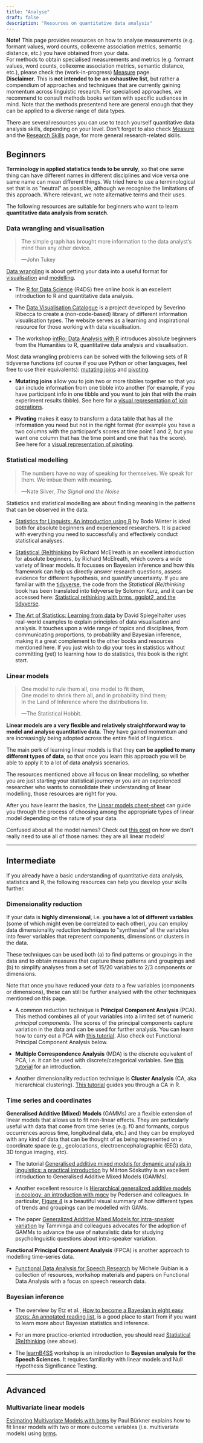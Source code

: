 ```yaml
---
title: "Analyse"
draft: false
description: "Resources on quantitative data analysis"
---
```




<div class="alert alert-warning">
  <strong>Note!</strong> This page provides resources on how to analyse measurements (e.g. formant values, word counts, collexeme association metrics, semantic distance, etc.) you have obtained from your data.
</div>

<div class="alert alert-success">
  For methods to obtain specialised measurements and metrics (e.g. formant values, word counts, collexeme association metrics, semantic distance, etc.), please check the (work-in-progress) <a href="measure/">Measure</a> page.
</div>

<div class="alert alert-danger">
  <strong>Disclaimer.</strong> This is <strong>not intended to be an exhaustive list</strong>, but rather a compendium of approaches and techniques that are currently gaining momentum across linguistic research. For specialised approaches, we recommend to consult methods books written with specific audiences in mind. Note that the methods presentend here are general enough that they can be applied to a diverse range of data types.
</div>

There are several resources you can use to teach yourself quantitative data analysis skills, depending on your level.
Don't forget to also check [Measure](measure/) and the [Research Skills](research-skills/) page, for more general research-related skills.

## Beginners

<div class="alert alert-warning">
  <strong>Terminology in applied statistics tends to be unruly</strong>, so that one same thing can have different names in different disciplines and vice versa one same name can mean different things. We tried here to use a terminological set that is as "neutral" as possible, although we recognise the limitations of this approach. Where relevant, we note alternative terms and their uses.
</div>

The following resources are suitable for beginners who want to learn **quantitative data analysis from scratch**.

### Data wrangling and visualisation

> The simple graph has brought more information to the data analyst’s mind than any other device.
>
> —John Tukey


[Data wrangling](https://r4ds.had.co.nz/wrangle-intro.html) is about getting your data into a useful format for [visualisation](https://r4ds.had.co.nz/data-visualisation.html) and [modelling](https://r4ds.had.co.nz/model-intro.html).

* The [R for Data Science](https://r4ds.had.co.nz) (R4DS) free online book is an excellent introduction to R and quantitative data analysis.

* The [Data Visualisation Catalogue](https://datavizcatalogue.com/index.html) is a project developed by Severino Ribecca to create a (non-code-based) library of different information visualisation types. The website serves as a learning and inspirational resource for those working with data visualisation.

* The workshop [intRo: Data Analysis with R](https://intro-rstats.github.io) introduces absolute beginners from the Humanities to R, quantitative data analysis and visualisation.

<div class="alert alert-success">
  Most data wrangling problems can be solved with the following sets of R tidyverse functions (of course if you use Python or other languages, feel free to use their equivalents): <a href="https://dplyr.tidyverse.org/reference/mutate-joins.html">mutating joins</a> and <a href="https://tidyr.tidyverse.org/articles/pivot.html">pivoting</a>.
</div>

* **Mutating joins** allow you to join two or more tibbles together so that you can include information from one tibble into another (for example, if you have participant info in one tibble and you want to join that with the main experiment results tibble). See here for a [visual representation of join operations](https://github.com/gadenbuie/tidyexplain#mutating-joins).

* **Pivoting** makes it easy to transform a data table that has all the information you need but not in the right format (for example you have a two columns with the participant's scores at time point 1 and 2, but you want one column that has the time point and one that has the score). See here for a [visual representation of pivoting](https://github.com/gadenbuie/tidyexplain#tidy-data).

### Statistical modelling

> The numbers have no way of speaking for themselves. We speak for them. We imbue them with meaning.
>
> —Nate Silver, *The Signal and the Noise*

Statistics and statistical modelling are about finding meaning in the patterns that can be observed in the data.

* [Statistics for Linguists: An introduction using R](https://discovered.ed.ac.uk/permalink/44UOE_INST/7g3mt6/alma9924344853202466) by Bodo Winter is ideal both for absolute beginners and experienced researchers.
It is packed with everything you need to successfully and effectively conduct statistical analyses.

* [Statistical (Re)thinking](https://discovered.ed.ac.uk/permalink/44UOE_INST/110jsec/alma9924362502302466) by Richard McElreath is an excellent introduction for absolute beginners, by Richard McElreath, which covers a wide variety of linear models.
It focusses on Bayesian inference and how this framework can help us directly answer research questions, assess evidence for different hypothesis, and quantify uncertainty. If you are familiar with the [tidyverse](https://www.tidyverse.org), the code from the *Statistical (Re)thinking* book has been translated into tidyverse by Solomon Kurz, and it can be accessed here: [Statistical rethinking with brms, ggplot2, and the tidyverse](https://bookdown.org/content/4857/).

* [The Art of Statistics: Learning from data](https://www.penguin.co.uk/books/294/294857/learning-from-data/9780241258767.html) by David Spiegelhalter uses real-world examples to explain principles of data visualisation and analysis.
It touches upon a wide range of topics and disciplines, from communicating proportions, to probability and Bayesian inference, making it a great complement to the other books and resources mentioned here.
If you just wish to dip your toes in statistics without committing (yet) to learning how to do statistics, this book is the right start.

### Linear models

> One model to rule them all, one model to fit them,<br>
> One model to shrink them all, and in probability bind them;<br>
> In the Land of Inference where the distributions lie.
> 
> —The Statistical Hobbit.

**Linear models are a very flexible and relatively straightforward way to model and analyse quantitative data**.
They have gained momentum and are increasingly being adopted across the entire field of linguistics.

The main perk of learning linear models is that they **can be applied to many different types of data**, so that once you learn this approach you will be able to apply it to a lot of data analysis scenarios.

The resources mentioned above all focus on linear modelling, so whether you are just starting your statistical journey or you are an experienced researcher who wants to consolidate their understanding of linear modelling, those resources are right for you.

After you have learnt the basics, the [Linear models cheet-sheet](https://stefanocoretta.github.io/post/2021-08-21-regression-models-a-cheat-sheet/) can guide you through the process of choosing among the appropriate types of linear model depending on the nature of your data.

Confused about all the model names? Check out [this post](https://stefanocoretta.github.io/post/2022-07-22-one-thousand-and-one-names/) on how we don't really need to use all of those names: they are all linear models!

----------

## Intermediate

If you already have a basic understanding of quantitative data analysis, statistics and R, the following resources can help you develop your skills further.

### Dimensionality reduction

If your data is **highly dimensional**, i.e. **you have a lot of different variables** (some of which might even be correlated to each other), you can employ data dimensionality reduction techniques to "synthesise" all the variables into fewer variables that represent components, dimensions or clusters in the data.

These techniques can be used both (a) to find patterns or groupings in the data and to obtain measures that capture these patterns and groupings and (b) to simplify analyses from a set of 15/20 variables to 2/3 components or dimensions.

Note that once you have reduced your data to a few variables (components or dimensions), these can still be further analysed with the other techniques mentioned on this page.

* A common reduction technique is **Principal Component Analysis** (PCA).
This method combines all of your variables into a limited set of numeric *principal components*.
The scores of the principal components capture variation in the data and can be used for further analysis.
You can learn how to carry out a PCA with [this tutorial](http://www.sthda.com/english/articles/31-principal-component-methods-in-r-practical-guide/).
Also check out Functional Principal Component Analysis below.

* **Multiple Correspondence Analysis** (MDA) is the discrete equivalent of PCA, i.e. it can be used with discrete/categorical variables.
See [this tutorial](http://www.sthda.com/english/articles/31-principal-component-methods-in-r-practical-guide/114-mca-multiple-correspondence-analysis-in-r-essentials/) for an introduction.

* Another dimensionality reduction technique is **Cluster Analysis** (CA, aka hierarchical clustering).
[This tutorial](https://www.datanovia.com/en/blog/cluster-analysis-in-r-practical-guide/) guides you through a CA in R.


### Time series and coordinates

**Generalised Additive (Mixed) Models** (GAMMs) are a flexible extension of linear models that allows us to fit non-linear effects.
They are particularly useful with data that come from time series (e.g. f0 and formants, corpus occurrences across time, longitudinal data, etc.) and they can be employed with any kind of data that can be thought of as being represented on a coordinate space (e.g., geolocations, electroencephalographic (EEG) data, 3D tongue imaging, etc).

* The tutorial [Generalised additive mixed models for dynamic analysis in linguistics: a practical introduction](https://eprints.whiterose.ac.uk/113858/2/1703_05339v1.pdf) by Márton Sóskuthy is an excellent introduction to Generalised Additive Mixed Models (GAMMs).

* Another excellent resource is [Hierarchical generalized additive models in ecology: an introduction with mgcv](https://peerj.com/articles/6876/) by Pedersen and colleagues.
In particular, [Figure 4](https://doi.org/10.7717/peerj.6876/fig-4) is a beautiful visual summary of how different types of trends and groupings can be modelled with GAMs.

* The paper [Generalized Additive Mixed Models for intra-speaker variation](https://www.degruyter.com/document/doi/10.1515/lingvan-2016-0030/html) by Tamminga and colleagues advocates for the adoption of GAMMs to advance the use of naturalistic data for studying psycholinguistic questions about intra-speaker variation.

**Functional Principal Component Analysis** (FPCA) is another approach to modelling time-series data.

* [Functional Data Analysis for Speech Research](http://lands.let.ru.nl/FDA/index.htm) by Michele Gubian is a collection of resources, workshop materials and papers on Functional Data Analysis with a focus on speech research data.

### Bayesian inference

* The overview by Etz et al., [How to become a Bayesian in eight easy steps: An annotated reading list](https://doi.org/10.3758/s13423-017-1317-5), is a good place to start from if you want to learn more about Bayesian statistics and inference.

* For an more practice-oriented introduction, you should read [Statistical (Re)thinking](https://discovered.ed.ac.uk/permalink/44UOE_INST/110jsec/alma9924362502302466) (see above).


* The [learnB4SS](https://learnb4ss.github.io) workshop is an introduction to **Bayesian analysis for the Speech Sciences**.
It requires familiarity with linear models and Null Hypothesis Significance Testing.

----------

## Advanced

### Multivariate linear models

[Estimating Multivariate Models with brms](https://cran.r-project.org/web/packages/brms/vignettes/brms_multivariate.html) by Paul Bürkner explains how to fit linear models with two or more outcome variables (i.e. multivariate models) using [brms](https://paul-buerkner.github.io/brms/).
